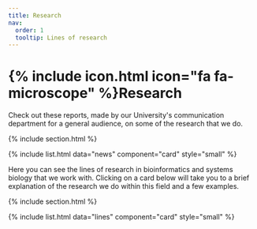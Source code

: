 ```yaml
---
title: Research
nav:
  order: 1
  tooltip: Lines of research
---
```


# {% include icon.html icon="fa fa-microscope" %}Research

Check out these reports, made by our University's communication
department for a general audience, on some of the research that we do.

{% include section.html %}

{%
  include list.html
  data="news"
  component="card"
  style="small"
%}

Here you can see the lines of research in bioinformatics and systems biology that we work with. Clicking on a card below will take you to a brief explanation of the research we do within this field and a few examples.

{% include section.html %}

{%
  include list.html
  data="lines"
  component="card"
  style="small"
%}
